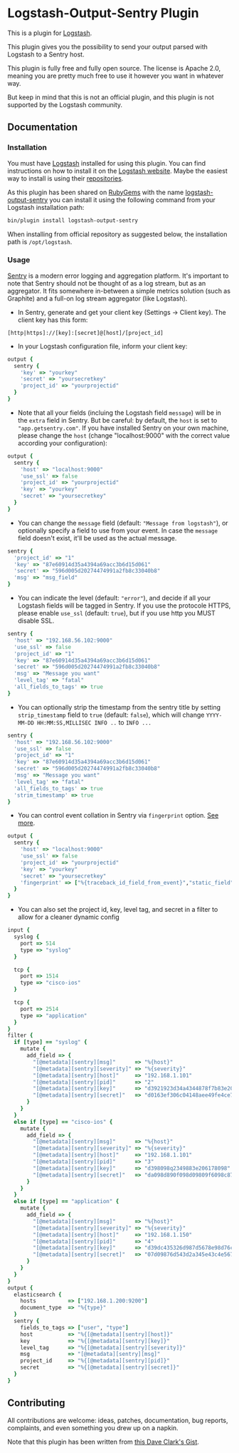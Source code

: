 # Logstash-Output-Sentry Plugin

This is a plugin for [Logstash](https://github.com/elasticsearch/logstash).

This plugin gives you the possibility to send your output parsed with Logstash to a Sentry host.

This plugin is fully free and fully open source. The license is Apache 2.0, meaning you are pretty much free to use it however you want in whatever way.

But keep in mind that this is not an official plugin, and this plugin is not supported by the Logstash community.


## Documentation

### Installation

You must have [Logstash](https://github.com/elasticsearch/logstash) installed for using this plugin. You can find instructions on how to install it on the [Logstash website](https://www.elastic.co/downloads/logstash). Maybe the easiest way to install is using their [repositories](https://www.elastic.co/guide/en/logstash/current/package-repositories.html).

As this plugin has been shared on [RubyGems](https://rubygems.org) with the name [logstash-output-sentry](https://rubygems.org/gems/logstash-output-sentry) you can install it using the following command from your Logstash installation path:

```sh
bin/plugin install logstash-output-sentry
```

When installing from official repository as suggested below, the installation path is `/opt/logstash`.

### Usage

[Sentry](https://getsentry.com/) is a modern error logging and aggregation platform.
It's important to note that Sentry should not be thought of as a log stream, but as an aggregator.
It fits somewhere in-between a simple metrics solution (such as Graphite) and a full-on log stream aggregator (like Logstash).

* In Sentry, generate and get your client key (Settings -> Client key). The client key has this form:
```
[http|https]://[key]:[secret]@[host]/[project_id]
```

* In your Logstash configuration file, inform your client key:
```ruby
output {
  sentry {
    'key' => "yourkey"
    'secret' => "yoursecretkey"
    'project_id' => "yourprojectid"
  }
}
```

* Note that all your fields (incluing the Logstash field `message`) will be in the `extra` field in Sentry. But be careful: by default, the `host` is set to `"app.getsentry.com"`. If you have installed Sentry on your own machine, please change the `host` (change "localhost:9000" with the correct value according your configuration):
```ruby
output {
  sentry {
    'host' => "localhost:9000"
    'use_ssl' => false
    'project_id' => "yourprojectid"
    'key' => "yourkey"
    'secret' => "yoursecretkey"
  }
}
```

* You can change the `message` field (default: `"Message from logstash"`), or optionally specify a field to use from your event. In case the `message` field doesn't exist, it'll be used as the actual message.
```ruby
sentry {
  'project_id' => "1"
  'key' => "87e60914d35a4394a69acc3b6d15d061"
  'secret' => "596d005d20274474991a2fb8c33040b8"
  'msg' => "msg_field"
}
```

* You can indicate the level (default: `"error"`), and decide if all your Logstash fields will be tagged in Sentry. If you use the protocole HTTPS, please enable `use_ssl` (default: `true`), but if you use http you MUST disable SSL.
```ruby
sentry {
  'host' => "192.168.56.102:9000"
  'use_ssl' => false
  'project_id' => "1"
  'key' => "87e60914d35a4394a69acc3b6d15d061"
  'secret' => "596d005d20274474991a2fb8c33040b8"
  'msg' => "Message you want"
  'level_tag' => "fatal"
  'all_fields_to_tags' => true
}
```

* You can optionally strip the timestamp from the sentry title by setting `strip_timestamp` field to `true` (default: `false`), which will change `YYYY-MM-DD HH:MM:SS,MILLISEC INFO ..` to `INFO ...`
```ruby
sentry {
  'host' => "192.168.56.102:9000"
  'use_ssl' => false
  'project_id' => "1"
  'key' => "87e60914d35a4394a69acc3b6d15d061"
  'secret' => "596d005d20274474991a2fb8c33040b8"
  'msg' => "Message you want"
  'level_tag' => "fatal"
  'all_fields_to_tags' => true
  'strim_timestamp' => true
}
```
* You can control event collation in Sentry via `fingerprint` option. [See more](https://docs.getsentry.com/hosted/learn/rollups/#custom-grouping).
```ruby
output {
  sentry {
    'host' => "localhost:9000"
    'use_ssl' => false
    'project_id' => "yourprojectid"
    'key' => "yourkey"
    'secret' => "yoursecretkey"
    'fingerprint' => ["%{traceback_id_field_from_event}","static_field"]
  }
}
```

* You can also set the project id, key, level tag, and secret in a filter to allow for a cleaner dynamic config
```ruby
input {
  syslog {
    port => 514
    type => "syslog"
  }

  tcp {
    port => 1514
    type => "cisco-ios"
  }

  tcp {
    port => 2514
    type => "application"
  }
}
filter {
  if [type] == "syslog" {
    mutate {
      add_field => {
        "[@metadata][sentry][msg]"      => "%{host}"
        "[@metadata][sentry][severity]" => "%{severity}"
        "[@metadata][sentry][host]"     => "192.168.1.101"
        "[@metadata][sentry][pid]"      => "2"
        "[@metadata][sentry][key]"      => "d3921923d34a4344878f7b83e2061229"
        "[@metadata][sentry][secret]"   => "d0163ef306c04148aee49fe4ce7621b1"
      }
    }
  }
  else if [type] == "cisco-ios" {
    mutate {
      add_field => {
        "[@metadata][sentry][msg]"      => "%{host}"
        "[@metadata][sentry][severity]" => "%{severity}"
        "[@metadata][sentry][host]"     => "192.168.1.101"
        "[@metadata][sentry][pid]"      => "3"
        "[@metadata][sentry][key]"      => "d398098q2349883e206178098"
        "[@metadata][sentry][secret]"   => "da098d890f098d09809f6098c87e0"
      }
    }
  }
  else if [type] == "application" {
    mutate {
      add_field => {
        "[@metadata][sentry][msg]"      => "%{host}"
        "[@metadata][sentry][severity]" => "%{severity}"
        "[@metadata][sentry][host]"     => "192.168.1.150"
        "[@metadata][sentry][pid]"      => "4"
        "[@metadata][sentry][key]"      => "d39dc435326d987d5678e98d76cf78098"
        "[@metadata][sentry][secret]"   => "07d09876d543d2a345e43c4e567d"
      }
    }
  }
}
output {
  elasticsearch {
    hosts          => ["192.168.1.200:9200"]
    document_type  => "%{type}"
  }
  sentry {
    fields_to_tags => ["user", "type"]
    host           => "%{[@metadata][sentry][host]}"
    key            => "%{[@metadata][sentry][key]}"
    level_tag      => "%{[@metadata][sentry][severity]}"
    msg            => "[@metadata][sentry][msg]"
    project_id     => "%{[@metadata][sentry][pid]}"
    secret         => "%{[@metadata][sentry][secret]}"
  }
}
```

## Contributing

All contributions are welcome: ideas, patches, documentation, bug reports, complaints, and even something you drew up on a napkin.

Note that this plugin has been written from [this Dave Clark's Gist](https://gist.github.com/clarkdave/edaab9be9eaa9bf1ee5f).
